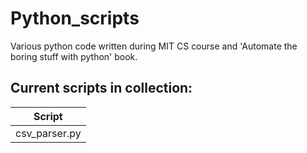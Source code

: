 Python_scripts
==============

Various python code written during MIT CS course and 'Automate the boring stuff with python' book.

Current scripts in collection:
------------------------------

|    Script    |
|:------------:|
|csv_parser.py|
